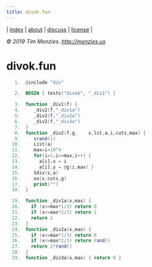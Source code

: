 ```yaml
---
title: divok.fun
---
```




| [index](/fun/index) | [about](/fun/ABOUT) |  [discuss](http://github.com/timm/fun/issues) | [license](/fun/LICENSE) |

<em> &copy; 2019 Tim Menzies. http://menzies.us</em>

# divok.fun

```awk
   1.  @include "div"
```

```awk
   2.  BEGIN { tests("divok", "_div1") }
```

```awk
   3.  function _div1(f) {
   4.     _div2(f,"_div1a")
   5.     _div2(f,"_div2a")
   6.     _div2(f,"_div3a")
   7.  }
   8.  function _div2(f,g,    s,lst,a,i,cuts,max) {
   9.     srand(1)
  10.     List(a)
  11.     max=i=10^4
  12.     for(i=1;i<=max;i++) {
  13.       a[i].x = i
  14.       a[i].y = @g(i,max) }
  15.     Sdiv(s,a)
  16.     oo(s.cuts,g)
  17.     print("")
  18.  }
```

```awk
  19.  function _div1a(x,max) {
  20.    if (x<=max*1/3) return 0
  21.    if (x<=max*2/3) return 1
  22.    return 2
  23.  }
  24.  function _div2a(x,max) {
  25.    if (x<=max*1/3) return 0
  26.    if (x<=max*2/3) return rand()
  27.    return 2*rand()
  28.  }
  29.  function _div3a(x,max) { return 0 }
```

